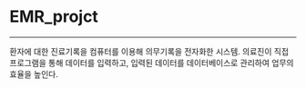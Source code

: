 # EMR_projct
***
환자에 대한 진료기록을 컴퓨터를 이용해 의무기록을 전자화한 시스템.
의료진이 직접 프로그램을 통해 데이터를 입력하고, 입력된 데이터를 데이터베이스로 관리하여 업무의 효율을 높인다.
